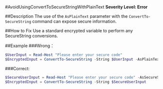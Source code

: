 #AvoidUsingConvertToSecureStringWithPlainText
**Severity Level: Error**

##Description
The use of the ```AsPlainText``` parameter with the ```ConvertTo-SecureString``` command can expose secure information. 

##How to Fix
Use a standard encrypted variable to perform any SecureString conversions.

##Example
###Wrong： 
``` PowerShell
$UserInput = Read-Host "Please enter your secure code"
$EncryptedInput = ConvertTo-SecureString -String $UserInput -AsPlainText -Force
```

###Correct:
``` PowerShell
$SecureUserInput = Read-Host "Please enter your secure code" -AsSecureString
$EncryptedInput = ConvertTo-SecureString -String $SecureUserInput
```
